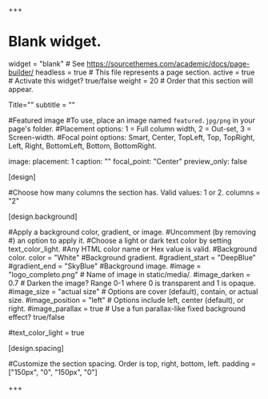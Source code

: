+++
# Blank widget.
widget = "blank"  # See https://sourcethemes.com/academic/docs/page-builder/
headless = true  # This file represents a page section.
active = true  # Activate this widget? true/false
weight = 20  # Order that this section will appear.

Title="" 
subtitle = ""

#Featured image
#To use, place an image named `featured.jpg/png` in your page's folder.
#Placement options: 1 = Full column width, 2 = Out-set, 3 = Screen-width.
#Focal point options: Smart, Center, TopLeft, Top, TopRight, Left, Right, BottomLeft, Bottom, BottomRight.

image:
  placement: 1
  caption: ""
  focal_point: "Center"
  preview_only: false
  
  
[design]

#Choose how many columns the section has. Valid values: 1 or 2.
columns = "2"


  

[design.background]

#Apply a background color, gradient, or image.
#Uncomment (by removing #) an option to apply it.
#Choose a light or dark text color by setting text_color_light.
#Any HTML color name or Hex value is valid.
#Background color.
color = "White"
#Background gradient.
#gradient_start = "DeepBlue"
#gradient_end = "SkyBlue"
#Background image.
#image = "logo_completo.png" # Name of image in static/media/. 
#image_darken = 0.7 # Darken the image? Range 0-1 where 0 is transparent and 1 is opaque. 
#image_size = "actual size" # Options are cover (default), contain, or actual size. 
#image_position = "left" # Options include left, center (default), or right. 
#image_parallax = true # Use a fun parallax-like fixed background effect? true/false

#text_color_light = true

[design.spacing]

#Customize the section spacing. Order is top, right, bottom, left.
padding = ["150px", "0", "150px", "0"]

+++

